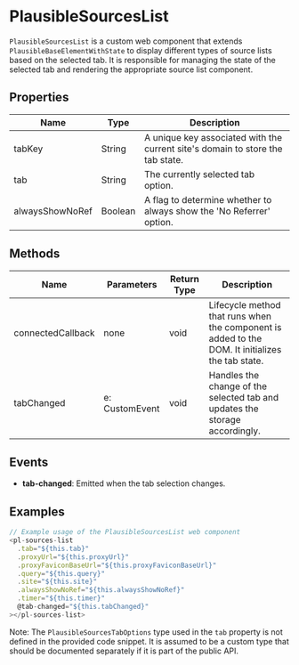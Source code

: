 # PlausibleSourcesList

`PlausibleSourcesList` is a custom web component that extends `PlausibleBaseElementWithState` to display different types of source lists based on the selected tab. It is responsible for managing the state of the selected tab and rendering the appropriate source list component.

## Properties

| Name            | Type    | Description                                                                 |
|-----------------|---------|-----------------------------------------------------------------------------|
| tabKey          | String  | A unique key associated with the current site's domain to store the tab state. |
| tab             | String  | The currently selected tab option.                                          |
| alwaysShowNoRef | Boolean | A flag to determine whether to always show the 'No Referrer' option.        |

## Methods

| Name             | Parameters        | Return Type | Description                                                                 |
|------------------|-------------------|-------------|-----------------------------------------------------------------------------|
| connectedCallback | none              | void        | Lifecycle method that runs when the component is added to the DOM. It initializes the tab state. |
| tabChanged        | e: CustomEvent   | void        | Handles the change of the selected tab and updates the storage accordingly. |

## Events

- **tab-changed**: Emitted when the tab selection changes.

## Examples

```typescript
// Example usage of the PlausibleSourcesList web component
<pl-sources-list
  .tab="${this.tab}"
  .proxyUrl="${this.proxyUrl}"
  .proxyFaviconBaseUrl="${this.proxyFaviconBaseUrl}"
  .query="${this.query}"
  .site="${this.site}"
  .alwaysShowNoRef="${this.alwaysShowNoRef}"
  .timer="${this.timer}"
  @tab-changed="${this.tabChanged}"
></pl-sources-list>
```

Note: The `PlausibleSourcesTabOptions` type used in the `tab` property is not defined in the provided code snippet. It is assumed to be a custom type that should be documented separately if it is part of the public API.